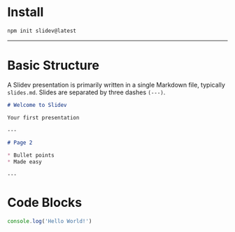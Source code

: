 # Install
```sh
npm init slidev@latest
```
---

# Basic Structure
A Slidev presentation is primarily written in a single Markdown file, typically `slides.md`. Slides are separated by three dashes `(---)`.

```markdown
# Welcome to Slidev

Your first presentation

---

# Page 2

* Bullet points
* Made easy

---
```

# Code Blocks

```js
console.log('Hello World!')
```

